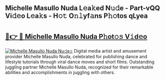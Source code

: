 ## Michelle Masullo Nuda L𝚎a𝚔ed N𝚞𝚍e - Part-vQQ Vi𝚍𝚎o L𝚎a𝚔s - H𝚘𝚝 O𝚗𝚕yf𝚊ns P𝚑𝚘tos qLyea

# <h2><a href="http://kfcfce.oniu.top/?m=Michelle+Masullo+Nuda">🔗👉 🔴 Michelle Masullo Nuda P𝚑ot𝚘𝚜 V𝚒d𝚎o</a></h2>

[![Michelle Masullo Nuda Nu𝚍e𝚜](https://i.imgur.com/0qMVB7G.gif)](http://kfcfce.oniu.top/?m=Michelle+Masullo+Nuda)
Digital media artist and amusement provider Michelle Masullo Nuda, celebrated for publishing dance and lifestyle tutorials through viral dance moves and short films. Outstanding juggling partner Michelle Masullo Nuda, recognized for their remarkable abilities and accomplishments in juggling with others.  

